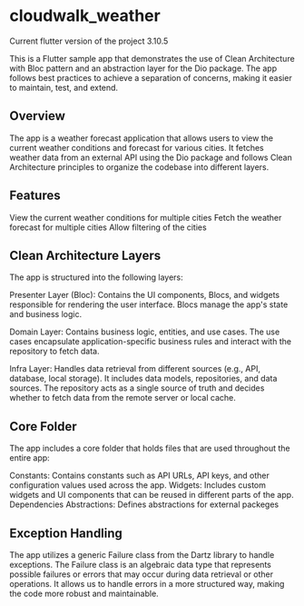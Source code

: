 # cloudwalk_weather

Current flutter version of the project 3.10.5 

This is a Flutter sample app that demonstrates the use of Clean Architecture with Bloc pattern and an abstraction layer for the Dio package. The app follows best practices to achieve a separation of concerns, making it easier to maintain, test, and extend.

## Overview

The app is a weather forecast application that allows users to view the current weather conditions and forecast for various cities. It fetches weather data from an external API using the Dio package and follows Clean Architecture principles to organize the codebase into different layers.

## Features

View the current weather conditions for multiple cities
Fetch the weather forecast for multiple cities
Allow filtering of the cities

## Clean Architecture Layers

The app is structured into the following layers:

Presenter Layer (Bloc): Contains the UI components, Blocs, and widgets responsible for rendering the user interface. Blocs manage the app's state and business logic.

Domain Layer: Contains business logic, entities, and use cases. The use cases encapsulate application-specific business rules and interact with the repository to fetch data.

Infra Layer: Handles data retrieval from different sources (e.g., API, database, local storage). It includes data models, repositories, and data sources. The repository acts as a single source of truth and decides whether to fetch data from the remote server or local cache.

## Core Folder

The app includes a core folder that holds files that are used throughout the entire app:

Constants: Contains constants such as API URLs, API keys, and other configuration values used across the app.
Widgets: Includes custom widgets and UI components that can be reused in different parts of the app.
Dependencies Abstractions: Defines abstractions for external packeges

## Exception Handling

The app utilizes a generic Failure class from the Dartz library to handle exceptions. The Failure class is an algebraic data type that represents possible failures or errors that may occur during data retrieval or other operations. It allows us to handle errors in a more structured way, making the code more robust and maintainable.